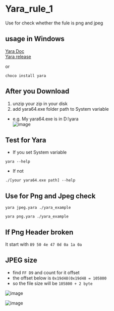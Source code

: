 # Yara_rule_1
Use for check whether the fule is png and jpeg

## usage in Windows
<div>
<a href="https://yara.readthedocs.io/en/v3.7.0/gettingstarted.html#installing-on-windows">Yara Doc</a>
  </div>
  <div>
<a href="https://github.com/VirusTotal/yara/releases">Yara release</a>
</div>

or

```
choco install yara
```

## After you Download

1. unzip your zip in your disk
2. add yara64.exe folder path to System variable

- e.g. My yara64.exe is in D:\yara\
![image](https://user-images.githubusercontent.com/64208218/148002152-7ae639c4-9f1d-4efb-aefe-99a95738f0a3.png)

## Test for Yara

- If you set System variable
```
yara --help
```
- If not

```
./[your yara64.exe path] --help
```

## Use for Png and Jpeg check

```
yara jpeg.yara ./yara_example

yara png.yara ./yara_example
```

## If Png Header broken

It start with ```89 50 4e 47 0d 0a 1a 0a```

## JPEG size

- find ```FF D9``` and count for it offset
- the offset below is ```0x19d48(0x19d48 = 105800```
- so the file size will be ```105800 + 2 byte ```

![image](https://user-images.githubusercontent.com/64208218/148003287-611a656f-b1ff-4955-b236-54d33ba7034b.png)

![image](https://user-images.githubusercontent.com/64208218/148003049-933a8608-eff8-4c75-976f-3eb6d8b60782.png)






